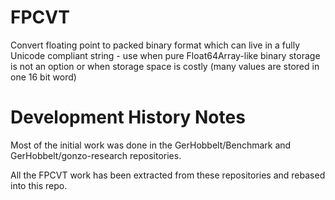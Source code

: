 # FPCVT

Convert floating point to packed binary format which can live in a fully Unicode compliant string - use when pure Float64Array-like binary storage is not an option or when storage space is costly (many values are stored in one 16 bit word)



# Development History Notes

Most of the initial work was done in the GerHobbelt/Benchmark and GerHobbelt/gonzo-research repositories.

All the FPCVT work has been extracted from these repositories and rebased into this repo.

